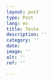 ```yaml
---
layout: post
type: Post
lang: en
title: Teste
description: ''
category: ''
date: 
image: ''
alt: ''
ref: ''

---
```

